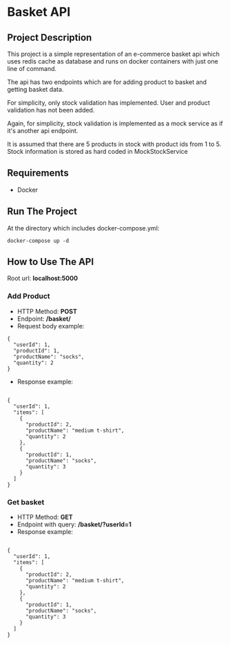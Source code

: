 # Basket API

## Project Description

This project is a simple representation of an e-commerce basket api which uses redis cache as database and runs on docker containers with just one line of command.

The api has two endpoints which are for adding product to basket and getting basket data.

For simplicity, only stock validation has implemented. User and product validation has not been added. 

Again, for simplicity, stock validation is implemented as a mock service as if it's another api endpoint.

It is assumed that there are 5 products in stock with product ids from 1 to 5. Stock information is stored as hard coded in MockStockService


## Requirements

- Docker

## Run The Project

At the directory which includes docker-compose.yml:

```
docker-compose up -d
```

## How to Use The API

Root url: **localhost:5000**

### Add Product
- HTTP Method: **POST**
- Endpoint: **/basket/**
- Request body example:
```
{
  "userId": 1,
  "productId": 1,
  "productName": "socks",
  "quantity": 2
}
```
- Response example: 

```

{
  "userId": 1,
  "items": [
    {
      "productId": 2,
      "productName": "medium t-shirt",
      "quantity": 2
    },
    {
      "productId": 1,
      "productName": "socks",
      "quantity": 3
    }
  ]
}
```


### Get basket
- HTTP Method: **GET**
- Endpoint with query: **/basket/?userId=1**
- Response example: 

```

{
  "userId": 1,
  "items": [
    {
      "productId": 2,
      "productName": "medium t-shirt",
      "quantity": 2
    },
    {
      "productId": 1,
      "productName": "socks",
      "quantity": 3
    }
  ]
}
```



